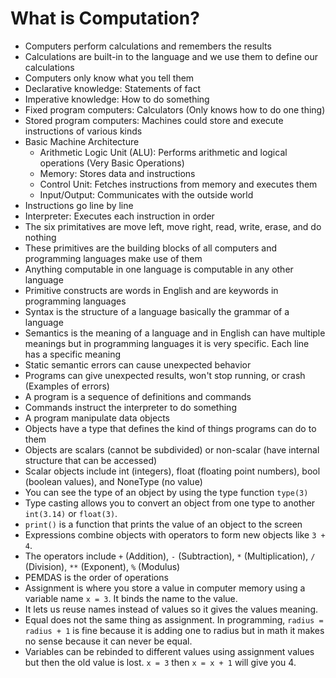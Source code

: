 # What is Computation?
- Computers perform calculations and remembers the results
- Calculations are built-in to the language and we use them to define our calculations
- Computers only know what you tell them
- Declarative knowledge: Statements of fact
- Imperative knowledge: How to do something
- Fixed program computers: Calculators (Only knows how to do one thing)
- Stored program computers: Machines could store and execute instructions of various kinds
- Basic Machine Architecture
    - Arithmetic Logic Unit (ALU): Performs arithmetic and logical operations (Very Basic Operations)
    - Memory: Stores data and instructions
    - Control Unit: Fetches instructions from memory and executes them
    - Input/Output: Communicates with the outside world
- Instructions go line by line
- Interpreter: Executes each instruction in order
- The six primitatives are move left, move right, read, write, erase, and do nothing
- These primitives are the building blocks of all computers and programming languages make use of them
- Anything computable in one language is computable in any other language
- Primitive constructs are words in English and are keywords in programming languages
- Syntax is the structure of a language basically the grammar of a language
- Semantics is the meaning of a language and in English can have multiple meanings but in programming languages it is very specific. Each line has a specific meaning
- Static semantic errors can cause unexpected behavior
- Programs can give unexpected results, won't stop running, or crash (Examples of errors)
- A program is a sequence of definitions and commands
- Commands instruct the interpreter to do something
- A program manipulate data objects
- Objects have a type that defines the kind of things programs can do to them
- Objects are scalars (cannot be subdivided) or non-scalar (have internal structure that can be accessed)
- Scalar objects include int (integers), float (floating point numbers), bool (boolean values), and NoneType (no value)
- You can see the type of an object by using the type function `type(3)`
- Type casting allows you to convert an object from one type to another `int(3.14)` or `float(3)`.
- `print()` is a function that prints the value of an object to the screen
- Expressions combine objects with operators to form new objects like `3 + 4`.
- The operators include `+` (Addition), `-` (Subtraction), `*` (Multiplication), `/` (Division), `**` (Exponent), `%` (Modulus)
- PEMDAS is the order of operations
- Assignment is where you store a value in computer memory using a variable name `x = 3`. It binds the name to the value.
- It lets us reuse names instead of values so it gives the values meaning.
- Equal does not the same thing as assignment. In programming, `radius = radius + 1` is fine because it is adding one to radius but in math it makes no sense because it can never be equal.
- Variables can be rebinded to different values using assignment values but then the old value is lost. `x = 3` then `x = x + 1` will give you 4.